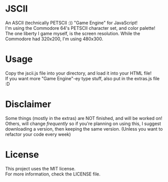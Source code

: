 # JSCII
 An ASCII (technically PETSCII :)) "Game Engine" for JavaScript!<br>
 I'm using the Commodore 64's PETSCII character set, and color palette!<br>
 The one liberty I game myself, is the screen resolution. While the Commodore had 320x200, I'm using 480x300.

# Usage
 Copy the jscii.js file into your directory, and load it into your HTML file!<br>
 If you want more "Game Engine"-ey type stuff, also put in the extras.js file :D

# Disclaimer
 Some things (mostly in the extras) are NOT finished, and will be worked on!<br>
 Others, will change *frequently* so if you're planning on using this, I suggest downloading a version, then keeping the same version. (Unless you want to refactor your code every week)

# License
 This project uses the MIT license.<br>
 For more information, check the LICENSE file.